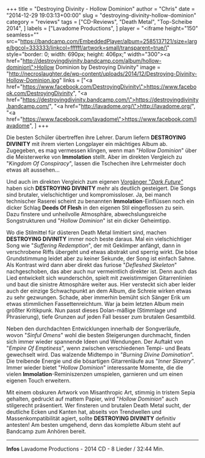 +++
title = "Destroying Divinity - Hollow Dominion"
author = "Chris"
date = "2014-12-29 19:03:13+00:00"
slug = "destroying-divinity-hollow-dominion"
category = "reviews"
tags = ["CD-Reviews", "Death Metal", "Top-Scheibe 2014", ]
labels = ["Lavadome Productions", ]
player = "<iframe height=\"150\" seamless=\"\" src=\"https://bandcamp.com/EmbeddedPlayer/album=2585137121/size=large/bgcol=333333/linkcol=ffffff/artwork=small/transparent=true/\" style=\"border: 0; width: 690px; height: 406px;\" width=\"300\"><a href=\"http://destroyingdivinity.bandcamp.com/album/hollow-dominion\">Hollow Dominion by Destroying Divinity</a></iframe>"
image = "http://necroslaughter.de/wp-content/uploads/2014/12/Destroying-Divinity-Hollow-Dominion.jpg"
links = ["<a href=\"https://www.facebook.com/DestroyingDivinity\">https://www.facebook.com/DestroyingDivinity</a>", "<a href=\"https://destroyingdivinity.bandcamp.com/\">https://destroyingdivinity.bandcamp.com/</a>", "<a href=\"http://lavadome.org/\">http://lavadome.org/</a>", "<a href=\"https://www.facebook.com/lavadome\">https://www.facebook.com/lavadome</a>", ]
+++

Die besten Schüler übertreffen ihre Lehrer. Darum liefern **DESTROYING DIVINITY** mit ihrem vierten Longplayer ein mächtiges Album ab. Zugegeben, es mag vermessen klingen, wenn man "_Hollow Dominion_" über die Meisterwerke von **Immolation** stellt. Aber im direkten Vergleich zu "_Kingdom Of Conspiracy_", lassen die Tschechen ihre Lehrmeister doch etwas alt aussehen...

Und auch im direkten Vergleich zum eigenen <a href="http://necroslaughter.de/2011/04/destroying-divinity-dark-future/" title="Destroying Divinity – Dark Future">Vorgänger "_Dark Future_"</a> haben sich **DESTROYING DIVINITY** mehr als deutlich gesteigert. Die Songs sind brutaler, vielschichtiger und kompromissloser. Ja, bei manch technischer Raserei scheint zu benannten **Immolation**-Einflüssen noch ein dicker Schlag **Deeds Of Flesh** in den eigenen Stil eingeflossen zu sein. Dazu finstere und unheilvolle Atmosphäre, abwechslungsreiche Songstrukturen und "_Hollow Dominion_" ist ein dicker Geheimtipp.

Wo die Stilmittel für düsteren Death Metal limitiert sind, machen **DESTROYING DIVINITY** immer noch beste daraus. Mal ein vielschichtiger Song wie "_Suffering Redemption_", der mit Geklimper anfängt, dann in verschrobene Riffs übergeht und etwas abstrakt und sperrig wirkt. Die böse Grundstimmung leidet aber zu keiner Sekunde, der Song ist einfach Sahne. Als Kontrast wird dann aber direkt das furiose "_Defleshed Skeleton_" nachgeschoben, das aber auch nur vermeintlich direkter ist. Denn auch das Lied entwickelt sich wunderschön, spielt mit zweistimmigen Gitarrenlinien und baut die sinistre Atmosphäre weiter aus. Hier versteckt sich aber leider auch der einzige Schwachpunkt an dem Album, die Schreie wirken etwas zu sehr gezwungen. Schade, aber immerhin bemüht sich Sänger Erik um etwas stimmlichen Fassettenreichtum. War ja beim letzten Album mein größter Kritikpunk. Nun passt dieses Dolan-mäßige (Stimmlage und Phrasierung), tiefe Grunzen auf jeden Fall besser zum brutalen Gesamtbild.

Neben den durchdachten Entwicklungen innerhalb der Songverläufe, wovon "_Sinful Omens_" wohl die besten Steigerungen durchmacht, finden sich immer wieder spannende Ideen und Wendungen. Der Auftakt von "_Empire Of Emptiness_", wenn zwischen verschiedenen Tempi- und Beats gewechselt wird. Das walzende Midtempo in "_Burning Divine Domination_". Die treibende Energie und die bösartigen Gitarrenläufe aus "_Inner Slavery_". Immer wieder bietet "_Hollow Dominion_" interessante Momente, die die vielen **Immolation**-Reminiszenzen umspielen, garnieren und um einen eigenen Touch erweitern.

Mit einem obskuren Artwork von Misanthropic Art, stimmig in tristem Sepia gehalten, gedruckt auf mattem Papier, wird "_Hollow Dominion_" auch stilgerecht präsentiert. Wer finsteren und brutalen Death Metal sucht, der deutliche Ecken und Kanten hat, abseits von Trendwellen und Massenkompatibilität agiert, sollte **DESTROYING DIVINITY** definitiv antesten! Am besten umgehend, denn das komplette Album steht auf Bandcamp zum Anhören bereit.





---
**Infos**
Lavadome Productions - 2014
CD - 8 Lieder / 32:44 Min.
